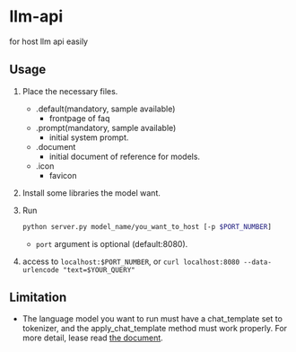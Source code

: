 # llm-api
for host llm api easily

## Usage

1. Place the necessary files.
   - .default(mandatory, sample available)
     - frontpage of faq
   - .prompt(mandatory, sample available)
     - initial system prompt.
   - .document
     - initial document of reference for models.
   - .icon
     - favicon

1. Install some libraries the model want.

1. Run
   ```sh
   python server.py model_name/you_want_to_host [-p $PORT_NUMBER]
   ```
   - ```port``` argument is optional (default:8080).

1. access to ```localhost:$PORT_NUMBER```, or ```curl localhost:8080 --data-urlencode "text=$YOUR_QUERY"```

## Limitation

- The language model you want to run must have a chat_template set to tokenizer, and the apply_chat_template method must work properly. For more detail, lease read [the document](https://huggingface.co/docs/transformers/main/chat_templating).